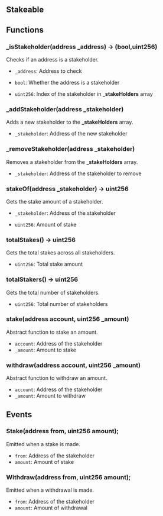 ## Stakeable

## Functions

### \_isStakeholder(address \_address) -> (bool,uint256)

Checks if an address is a stakeholder.

- `_address`: Address to check

- `bool`: Whether the address is a stakeholder
- `uint256`: Index of the stakeholder in **\_stakeHolders** array

### \_addStakeholder(address \_stakeholder)

Adds a new stakeholder to the **\_stakeHolders** array.

- `_stakeholder`: Address of the new stakeholder

### \_removeStakeholder(address \_stakeholder)

Removes a stakeholder from the **\_stakeHolders** array.

- `_stakeholder`: Address of the stakeholder to remove

### stakeOf(address \_stakeholder) -> uint256

Gets the stake amount of a stakeholder.

- `_stakeholder`: Address of the stakeholder

- `uint256`: Amount of stake

### totalStakes() -> uint256

Gets the total stakes across all stakeholders.

- `uint256`: Total stake amount

### totalStakers() -> uint256

Gets the total number of stakeholders.

- `uint256`: Total number of stakeholders

### stake(address account, uint256 \_amount)

Abstract function to stake an amount.

- `account`: Address of the stakeholder
- `_amount`: Amount to stake

### withdraw(address account, uint256 \_amount)

Abstract function to withdraw an amount.

- `account`: Address of the stakeholder
- `_amount`: Amount to withdraw

## Events

### Stake(address from, uint256 amount);

Emitted when a stake is made.

- `from`: Address of the stakeholder
- `amount`: Amount of stake

### Withdraw(address from, uint256 amount);

Emitted when a withdrawal is made.

- `from`: Address of the stakeholder
- `amount`: Amount of withdrawal